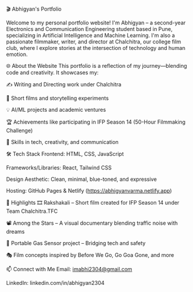 🎬 Abhigyan's Portfolio

Welcome to my personal portfolio website!
I'm Abhigyan – a second-year Electronics and Communication Engineering student based in Pune, specializing in Artificial Intelligence and Machine Learning. I'm also a passionate filmmaker, writer, and director at Chalchitra, our college film club, where I explore stories at the intersection of technology and human emotion.

🌐 About the Website
This portfolio is a reflection of my journey—blending code and creativity.
It showcases my:

✍️ Writing and Directing work under Chalchitra

🎥 Short films and storytelling experiments

💡 AI/ML projects and academic ventures

🏆 Achievements like participating in IFP Season 14 (50-Hour Filmmaking Challenge)

🧠 Skills in tech, creativity, and communication

🛠 Tech Stack
Frontend: HTML, CSS, JavaScript

Frameworks/Libraries: React, Tailwind CSS

Design Aesthetic: Clean, minimal, blue-toned, and expressive

Hosting: GitHub Pages & Netlify (https://abhigyanvarma.netlify.app)

📌 Highlights
🎞 Rakshakali – Short film created for IFP Season 14 under Team Chalchitra.TFC

📽 Among the Stars – A visual documentary blending traffic noise with dreams

🧪 Portable Gas Sensor project – Bridging tech and safety

🎭 Film concepts inspired by Before We Go, Go Goa Gone, and more

📫 Connect with Me
Email: imabhi2304@gmail.com

LinkedIn: linkedin.com/in/abhigyan2304

